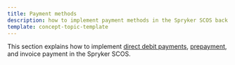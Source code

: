 ```yaml
---
title: Payment methods
description: how to implement payment methods in the Spryker SCOS back end
template: concept-topic-template
---
```


This section explains how to implement [direct debit payments](/docs/scos/dev/back-end-development/data-manipulation/payment-methods/direct-debit-example-implementation/direct-debit-payment.html), [prepayment](/docs/scos/dev/back-end-development/data-manipulation/payment-methods/prepayment/implement-prepayment.html), and invoice payment in the Spryker SCOS.





